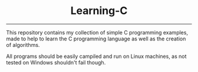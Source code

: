 <h1 align="center">Learning-C</h1>

---
This repository contains my collection of simple C programming examples, made to help to learn the C programming language as well as the creation of algorithms.

All programs should be easily campiled and run on Linux machines, as not tested on Windows shouldn't fail though.